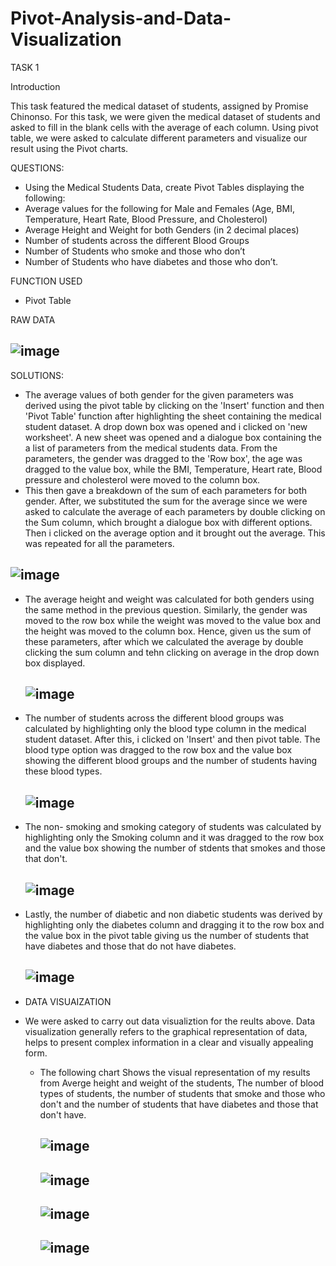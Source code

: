 # Pivot-Analysis-and-Data-Visualization

TASK 1

Introduction

This task featured the medical dataset of students, assigned by Promise Chinonso. For this task, we were given the medical dataset of students and asked to fill in the
blank cells with the average of each column. Using pivot table, we were asked to calculate different parameters and visualize our result using the Pivot charts.

QUESTIONS:

- Using the Medical Students Data, create Pivot Tables displaying the following:
- Average values for the following for Male and Females (Age, BMI, Temperature, Heart Rate, Blood Pressure, and Cholesterol)
- Average Height and Weight for both Genders (in 2 decimal places)
- Number of students across the different Blood Groups
- Number of Students who smoke and those who don’t
- Number of Students who have diabetes and those who don’t.

FUNCTION USED
- Pivot Table

RAW DATA

![image](https://github.com/Tobyesther/Pivot-Analysis-and-Data-Visualization/assets/140488645/0dcb2b4a-da48-470a-9de1-909c31b095b3)
--------

SOLUTIONS:
- The average values of both gender for the given parameters was derived using the pivot table by clicking on the 'Insert' function and then 'Pivot Table' function
  after highlighting the sheet containing the medical student dataset. A drop down box was opened and i clicked on 'new worksheet'. A new sheet was opened and a
  dialogue box containing the a list of parameters from the medical students data. From the parameters, the gender was dragged to the 'Row box', the age was dragged
  to the value box, while the BMI, Temperature, Heart rate, Blood pressure and cholesterol were moved to the column box.
- This then gave a breakdown of the sum of each parameters for both gender. After, we substituted the sum for the average since we were asked to calculate the
  average of each parameters by double clicking on the Sum column, which brought a dialogue box with different options. Then i clicked on the average option and it
  brought out the average. This was repeated for all the parameters.

![image](https://github.com/Tobyesther/Pivot-Analysis-and-Data-Visualization/assets/140488645/148e628b-9d9e-437f-9de7-6efea4d6e8b4)
---------

- The average height and weight was calculated for both genders using the same method in the previous question. Similarly, the gender was moved to the row box while
  the weight was moved to the value box and the height was moved to the column box. Hence, given us the sum of these parameters, after which we calculated the average
  by double clicking the sum column and tehn clicking on average in the drop down box displayed.

  ![image](https://github.com/Tobyesther/Pivot-Analysis-and-Data-Visualization/assets/140488645/3937dd44-2657-4019-8d49-38500eed4e76)
  ----------

- The number of students across the different blood groups was calculated by highlighting only the blood type column in the medical student dataset. After this, i
  clicked on 'Insert' and then pivot table. The blood type option was dragged to the row box and the value box showing the different blood groups and the number of
  students having these blood types.

  ![image](https://github.com/Tobyesther/Pivot-Analysis-and-Data-Visualization/assets/140488645/456ca60e-e2c4-433c-886e-7e73432aa5cb)
  ----------

- The non- smoking and smoking category of students was calculated by highlighting only the Smoking column and it was dragged to the row box and the value box
  showing the number of stdents that smokes and those that don't.

  ![image](https://github.com/Tobyesther/Pivot-Analysis-and-Data-Visualization/assets/140488645/28fad5e5-c65b-4bfd-b8da-567ee0c1434c)
  ---------

- Lastly, the number of diabetic and non diabetic students was derived by highlighting only the diabetes column and dragging it to the row box and the value box
  in the pivot table giving us the number of students that have diabetes and those that do not have diabetes.

  ![image](https://github.com/Tobyesther/Pivot-Analysis-and-Data-Visualization/assets/140488645/e2458725-46c2-4815-8f57-e0dc04486563)
  ----------

- DATA VISUAIZATION

- We were asked to carry out data visualiztion for the reults above. Data visualization generally refers to the graphical representation of data, helps to
  present complex information in a clear and visually appealing form.

  - The following chart Shows the visual representation of my results from Averge height and weight of the students, The number of blood types of students, the number
    of students that smoke and those who don't and the number of students that have diabetes and those that don't have.

    ![image](https://github.com/Tobyesther/Pivot-Analysis-and-Data-Visualization/assets/140488645/47ccaf76-55f2-4084-8d8a-55c0854190e8)
    ------------


  

    ![image](https://github.com/Tobyesther/Pivot-Analysis-and-Data-Visualization/assets/140488645/0e3f7b9d-65cf-4ae5-afc4-f411a28cb0b0)
    -------------------

    


    ![image](https://github.com/Tobyesther/Pivot-Analysis-and-Data-Visualization/assets/140488645/022fd489-4493-4643-b81f-ef0e9998b2e8)
    ------------

  


    ![image](https://github.com/Tobyesther/Pivot-Analysis-and-Data-Visualization/assets/140488645/d34bc76c-9de4-4eb0-bab7-79812f2db2b2)
    ----------------






          











